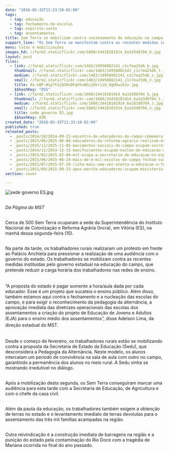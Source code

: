 ```yaml
---
date: "2016-02-15T11:23:58-02:00"
tags:
  - tag: educação
  - tag: fechamento-de-escolas
  - tag: espírito-santo
  - tag: assentamentos
title: Sem Terra se mobilizam contra sucateamento da educação no campo no ES
support_line: "Os Sem Terra se manifestam contra as recentes medidas instituídas pelo governo, que tem como objetivo prejudicar ainda mais a educação pública do estado. "
menu: lutas e mobilizações
images_hd: //farm2.staticflickr.com/1660/24418181914_6a1d3d0704_b.jpg
layout: post
files:
  - link: //farm2.staticflickr.com/1463/24950882141_c1c7ea25d6_b.jpg
    thumbnail: //farm2.staticflickr.com/1463/24950882141_c1c7ea25d6_t.jpg
    medium: //farm2.staticflickr.com/1463/24950882141_c1c7ea25d6_z.jpg
    small: //farm2.staticflickr.com/1463/24950882141_c1c7ea25d6_n.jpg
    title: Ao-kBP-Wip7tSjQ59uDFgVhuWGzjKkriiU_UgUbwi6Jv.jpg
    $$hashKey: "055"
  - link: //farm2.staticflickr.com/1660/24418181914_6a1d3d0704_b.jpg
    thumbnail: //farm2.staticflickr.com/1660/24418181914_6a1d3d0704_t.jpg
    medium: //farm2.staticflickr.com/1660/24418181914_6a1d3d0704_z.jpg
    small: //farm2.staticflickr.com/1660/24418181914_6a1d3d0704_n.jpg
    title: sede governo ES.jpg
    $$hashKey: 03R
created_date: "2016-02-15T11:33:18-02:00"
published: true
releated_posts:
  - _posts/2014/10/2014-09-22-encontro-de-educadores-do-campo-comemora-os-30-anos-do-mst.md
  - _posts/2015/06/2015-06-08-educadores-da-reforma-agraria-realizam-encontro-em-preparacao-ao-2-enera.md
  - _posts/2015/11/2015-11-05-movimentos-sociais-do-campo-ocupam-secretaria-estadual-de-educacao-do-es.md
  - _posts/2014/12/2014-12-15-manifestantes-ocupam-nucleo-de-educacao-contra-fechamento-de-escolas.md
  - _posts/2015/02/2015-02-04-mst-ocupa-a-secretaria-de-educacao-no-espirito-santo.md
  - _posts/2015/06/2015-06-24-mais-de-4-mil-escolas-do-campo-fecham-suas-portas-em-2014.md
  - _posts/2015/07/2015-07-20-richa-mais-uma-vez-atenta-a-educacao-e-fechara-casas-familiares-rurais.md
  - _posts/2015/09/2015-09-23-apos-marcha-educadores-ocupam-ministerio-da-agricultura-em-brasilia.md
section: cover

---
```

<p><img alt="sede governo ES.jpg" src="//farm2.staticflickr.com/1660/24418181914_6a1d3d0704_b.jpg" /></p>

<p><br />
<em>Da P&aacute;gina do MST&nbsp;</em></p>

<p><br />
Cerca de&nbsp;500 Sem Terra ocuparam a sede da Superintend&ecirc;ncia do Instituto Nacional de Coloniza&ccedil;&atilde;o e Reforma Agr&aacute;ria (Incra), em Vit&oacute;ria (ES), na manh&atilde; dessa segunda-feira (15).</p>

<p><br />
Na parte da tarde, os trabalhadores rurais realizaram um protesto&nbsp;em frente ao Pal&aacute;cio Anchieta&nbsp;para pressionar a realiza&ccedil;&atilde;o de uma audi&ecirc;ncia com o governo do estado. Os trabalhadores&nbsp;se mobilizam contra as recentes medidas&nbsp;institu&iacute;das pelo governo estadual na educa&ccedil;&atilde;o do campo, que pretende <span style="line-height: 20.8px;">reduzir a carga hor&aacute;ria dos trabalhadores nas redes</span>&nbsp;de ensino.&nbsp;</p>

<p><br />
&ldquo;A proposta do estado &eacute; pagar somente a hora/aula dada por cada educador. Esse &eacute; um projeto que sucateia o ensino p&uacute;blico. Al&eacute;m disso, tamb&eacute;m estamos aqui contra o fechamento e a nuclea&ccedil;&atilde;o das escolas do campo, e para exigir o reconhecimento da pedagogia da altern&acirc;ncia, a aprova&ccedil;&atilde;o imediata das diretrizes operacionais das escolas dos assentamentos a cria&ccedil;&atilde;o do&nbsp;projeto de Educa&ccedil;&atilde;o de Jovens e Adultos (EJA) para o ensino m&eacute;dio dos assentamentos&rdquo;, disse&nbsp;<span style="line-height: 20.8px;">Adelson Lima, da dire&ccedil;&atilde;o estadual do MST</span>.</p>

<p><br />
Desde o come&ccedil;o de fevereiro, os trabalhadores rurais est&atilde;o se mobilizando contra&nbsp;a proposta da Secretaria de Estado da Educa&ccedil;&atilde;o (Sedu), que desconsidera a Pedagogia da Altern&acirc;ncia. Neste modelo, os alunos intercalam um per&iacute;odo de conviv&ecirc;ncia na sala de aula com outro no campo, garantindo a perman&ecirc;ncia dos alunos no meio rural. A Sedu vinha se mostrando irredut&iacute;vel no di&aacute;logo.</p>

<p><br />
Ap&oacute;s a mobiliza&ccedil;&atilde;o desta segunda, os Sem Terra conseguiram marcar uma audi&ecirc;ncia para esta tarde com a Secretaria de Educa&ccedil;&atilde;o,&nbsp;de Agricultura e com o chefe da casa civil.</p>

<p><br />
Al&eacute;m da pauta da educa&ccedil;&atilde;o, os trabalhadores tamb&eacute;m exigem a obten&ccedil;&atilde;o de terras no estado e&nbsp;o levantamento imediato de terras devolutas&nbsp;para o assentamento das tr&ecirc;s mil fam&iacute;lias acampadas na regi&atilde;o.</p>

<p><br />
Outra reivindica&ccedil;&atilde;o &eacute; a constru&ccedil;&atilde;o imediata de barragens na regi&atilde;o e a puni&ccedil;&atilde;o do estado pela contamina&ccedil;&atilde;o do Rio Doce com a trag&eacute;dia de Mariana ocorrida no final do ano passado.</p>
